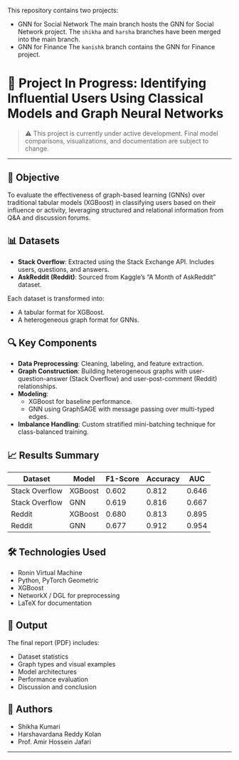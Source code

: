 This repository contains two projects:
- GNN for Social Network
The main branch hosts the GNN for Social Network project.
The `shikha` and `harsha` branches have been merged into the main branch.
- GNN for Finance
The `kanishk` branch contains the GNN for Finance project.

# 🚧 Project In Progress: Identifying Influential Users Using Classical Models and Graph Neural Networks

> ⚠️ This project is currently under active development. Final model comparisons, visualizations, and documentation are subject to change.

---

## 🧠 Objective

To evaluate the effectiveness of graph-based learning (GNNs) over traditional tabular models (XGBoost) in classifying users based on their influence or activity, leveraging structured and relational information from Q&A and discussion forums.

## 📊 Datasets

- **Stack Overflow**: Extracted using the Stack Exchange API. Includes users, questions, and answers.
- **AskReddit (Reddit)**: Sourced from Kaggle’s “A Month of AskReddit” dataset.

Each dataset is transformed into:
- A tabular format for XGBoost.
- A heterogeneous graph format for GNNs.

## 🔍 Key Components

- **Data Preprocessing**: Cleaning, labeling, and feature extraction.
- **Graph Construction**: Building heterogeneous graphs with user-question-answer (Stack Overflow) and user-post-comment (Reddit) relationships.
- **Modeling**:
  - XGBoost for baseline performance.
  - GNN using GraphSAGE with message passing over multi-typed edges.
- **Imbalance Handling**: Custom stratified mini-batching technique for class-balanced training.

## 📈 Results Summary

| Dataset        | Model     | F1-Score | Accuracy | AUC   |
|----------------|-----------|----------|----------|--------|
| Stack Overflow | XGBoost   | 0.602    | 0.812    | 0.646 |
| Stack Overflow | GNN       | 0.619    | 0.816    | 0.667 |
| Reddit         | XGBoost   | 0.680    | 0.813    | 0.895 |
| Reddit         | GNN       | 0.677    | 0.912    | 0.954 |

## 🛠️ Technologies Used

- Ronin Virtual Machine
- Python, PyTorch Geometric
- XGBoost
- NetworkX / DGL for preprocessing
- LaTeX for documentation

## 📄 Output

The final report (PDF) includes:
- Dataset statistics
- Graph types and visual examples
- Model architectures
- Performance evaluation
- Discussion and conclusion

## 👥 Authors

- Shikha Kumari 
- Harshavardana Reddy Kolan   
- Prof. Amir Hossein Jafari

---
